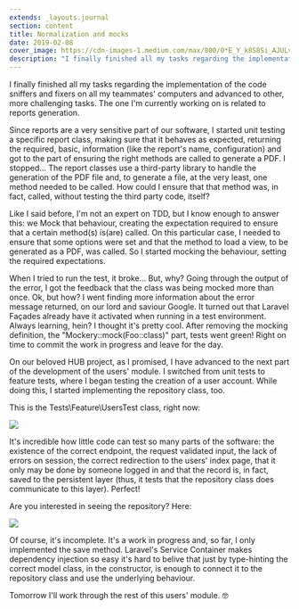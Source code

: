 ```yaml
---
extends: _layouts.journal
section: content
title: Normalization and mocks
date: 2019-02-08
cover_image: https://cdn-images-1.medium.com/max/800/0*E_Y_k8S8Si_AJULv
description: "I finally finished all my tasks regarding the implementation of the code sniffers and fixers on all my teammates' computers"
---
```


I finally finished all my tasks regarding the implementation of the code sniffers and fixers on all my teammates' computers and advanced to other, more challenging tasks. The one I'm currently working on is related to reports generation.

Since reports are a very sensitive part of our software, I started unit testing a specific report class, making sure that it behaves as expected, returning the required, basic, information (like the report's name, configuration) and got to the part of ensuring the right methods are called to generate a PDF. I stopped... The report classes use a third-party library to handle the generation of the PDF file and, to generate a file, at the very least, one method needed to be called. How could I ensure that that method was, in fact, called, without testing the third party code, itself?

Like I said before, I'm not an expert on TDD, but I know enough to answer this: we Mock that behaviour, creating the expectation required to ensure that a certain method(s) is(are) called. On this particular case, I needed to ensure that some options were set and that the method to load a view, to be generated as a PDF, was called. So I started mocking the behaviour, setting the required expectations.

When I tried to run the test, it broke... But, why? Going through the output of the error, I got the feedback that the class was being mocked more than once. Ok, but how? I went finding more information about the error message returned, on our lord and saviour Google. It turned out that Laravel Façades already have it activated when running in a test environment. Always learning, hein? I thought it's pretty cool. After removing the mocking definition, the "Mockery::mock(Foo::class)" part, tests went green! Right on time to commit the work in progress and leave for the day.

On our beloved HUB project, as I promised, I have advanced to the next part of the development of the users' module. I switched from unit tests to feature tests, where I began testing the creation of a user account. While doing this, I started implementing the repository class, too.

This is the Tests\Feature\UsersTest class, right now:

![](https://c10.patreonusercontent.com/3/eyJ3IjoxMjQwfQ%3D%3D/patreon-media/p/post/24547191/c35c0974fc434ddea20d57bcec0f2317/1?token-time=1552176000&token-hash=9OeiGwmEwabY5ryeZyWHJBYsf-bljQPnKURTUHY1CYA%3D)

It's incredible how little code can test so many parts of the software: the existence of the correct endpoint, the request validated input, the lack of errors on session, the correct redirection to the users' index page, that it only may be done by someone logged in and that the record is, in fact, saved to the persistent layer (thus, it tests that the repository class does communicate to this layer). Perfect!

Are you interested in seeing the repository? Here:

![](https://c10.patreonusercontent.com/3/eyJ3IjoxMjQwfQ%3D%3D/patreon-media/p/post/24547191/778a07133f6b41efb3934f5385961c48/1?token-time=1552176000&token-hash=XS8Kym_sGz0zQY24qWlCJq07EotOs74uOMYAzdXBIEs%3D)

Of course, it's incomplete. It's a work in progress and, so far, I only implemented the save method. Laravel's Service Container makes dependency injection so easy it's hard to belive that just by type-hinting the correct model class, in the constructor, is enough to connect it to the repository class and use the underlying behaviour.

Tomorrow I'll work through the rest of this users' module. 🤓
